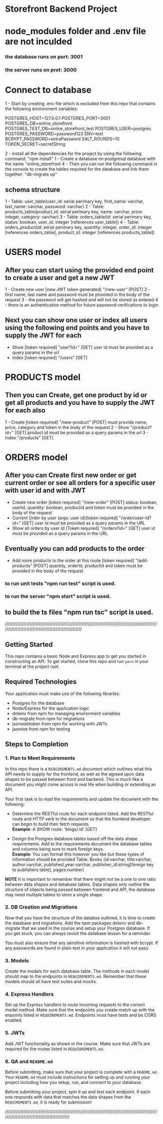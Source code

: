 # Storefront Backend Project

# node_modules folder and .env file are not inculded

### the database runs on port: 3001

### the server runs on prot: 3000

# Connect to database

1 - Start by creating .env file which is excluded from this repo that contains the following environment variables:

POSTGRES_HOST=127.0.0.1
POSTGRES_PORT=3001
POSTGRES_DB=online_storefront
POSTGRES_TEST_DB=online_storefront_test
POSTGRES_USER=postgres
POSTGRES_PASSWORD=password123
ENV=test
BCRYPT_PASSWORD=extraPassword
SALT_ROUNDS=10
TOKEN_SECRET=secretString

2 - install all the dependencies for the project by using the following command: "npm install"
1 - Create a database on postgresql database with the name "online_storefront
4 - Then you can run the following command in the console to create the tables required for the database and link them together: "db-migrate up"

## schema structure

1 - Table: user_table(user_id: serial perimary key, first_name: varchar, last_name: varchar, password: varchar)
2 - Table: products_table(product_id: serial perimary key, name: varchar, price: integer, category: varchar)
3 - Table: orders_table(id: serial perimary key, status: boolean, user_id: integer [references user_table])
4 - Table: orders_product(id: serial perimary key, quantity: integer, order_id: integer [references orders_table], product_id: integer [references products_table])

# USERS model

## After you can start using the provided end point to create a user and get a new JWT

1 - Create new user [new JWT token generated] "/new-user" [POST]
2 - first name, last name and password must be provided in the body of the request
3 - the password will get hashed and will not be stored as entered
4 - there is an authentication method for future password verifications to login

## Next you can show one user or index all users using the following end points and you have to supply the JWT for each

- Show [token required] "user?id=" [GET] user id must be provided as a query params in the url
- Index [token required] "/users" [GET]

# PRODUCTS model

## Then you can Create, get one product by id or get all products and you have to supply the JWT for each also

1 - Create [token required] "/new-product" [POST] must provide name, price, category and token in the body of the request
2 - Show "/product?id=" [GET] product id must be provided as a query params in the url
3 - Index "/products" [GET]

# ORDERS model

## After you can Create first new order or get current order or see all orders for a specific user with user id and with JWT

- Create new order [token required] "/new-order" [POST] status: boolean, userId, quantity: boolean, productId and token must be provided in the body of the request
- Current Order by user (args: user id)[token required] "/order/user-id?id=" [GET] user id must be provided as a query params in the URL
- Show all orders by user Id [Token required] "/orders?id=" [GET] user id must be provided as a query params in the URL

## Eventually you can add products to the order

- Add more products to the order at this route [token required] "/add-products" [POST] quantity, orderId, productId and token must be provided in the body of the request

### to run unit tests "npm run test" script is used.

### to run the server "npm start" script is used.

## to build the ts files "npm run tsc" script is used.

/////////////////////////////////////////////////////////////////////////////////////////////////////////////////////////////////////////////////////

## Getting Started

This repo contains a basic Node and Express app to get you started in constructing an API. To get started, clone this repo and run `yarn` in your terminal at the project root.

## Required Technologies

Your application must make use of the following libraries:

- Postgres for the database
- Node/Express for the application logic
- dotenv from npm for managing environment variables
- db-migrate from npm for migrations
- jsonwebtoken from npm for working with JWTs
- jasmine from npm for testing

## Steps to Completion

### 1. Plan to Meet Requirements

In this repo there is a `REQUIREMENTS.md` document which outlines what this API needs to supply for the frontend, as well as the agreed upon data shapes to be passed between front and backend. This is much like a document you might come across in real life when building or extending an API.

Your first task is to read the requirements and update the document with the following:

- Determine the RESTful route for each endpoint listed. Add the RESTful route and HTTP verb to the document so that the frontend developer can begin to build their fetch requests.  
  **Example**: A SHOW route: 'blogs/:id' [GET]

- Design the Postgres database tables based off the data shape requirements. Add to the requirements document the database tables and columns being sure to mark foreign keys.  
  **Example**: You can format this however you like but these types of information should be provided
  Table: Books (id:varchar, title:varchar, author:varchar, published_year:varchar, publisher_id:string[foreign key to publishers table], pages:number)

**NOTE** It is important to remember that there might not be a one to one ratio between data shapes and database tables. Data shapes only outline the structure of objects being passed between frontend and API, the database may need multiple tables to store a single shape.

### 2. DB Creation and Migrations

Now that you have the structure of the databse outlined, it is time to create the database and migrations. Add the npm packages dotenv and db-migrate that we used in the course and setup your Postgres database. If you get stuck, you can always revisit the database lesson for a reminder.

You must also ensure that any sensitive information is hashed with bcrypt. If any passwords are found in plain text in your application it will not pass.

### 3. Models

Create the models for each database table. The methods in each model should map to the endpoints in `REQUIREMENTS.md`. Remember that these models should all have test suites and mocks.

### 4. Express Handlers

Set up the Express handlers to route incoming requests to the correct model method. Make sure that the endpoints you create match up with the enpoints listed in `REQUIREMENTS.md`. Endpoints must have tests and be CORS enabled.

### 5. JWTs

Add JWT functionality as shown in the course. Make sure that JWTs are required for the routes listed in `REQUIUREMENTS.md`.

### 6. QA and `README.md`

Before submitting, make sure that your project is complete with a `README.md`. Your `README.md` must include instructions for setting up and running your project including how you setup, run, and connect to your database.

Before submitting your project, spin it up and test each endpoint. If each one responds with data that matches the data shapes from the `REQUIREMENTS.md`, it is ready for submission!

/////////////////////////////////////////////////////////////////////////////////////////////////////////////////////////////////////////////
